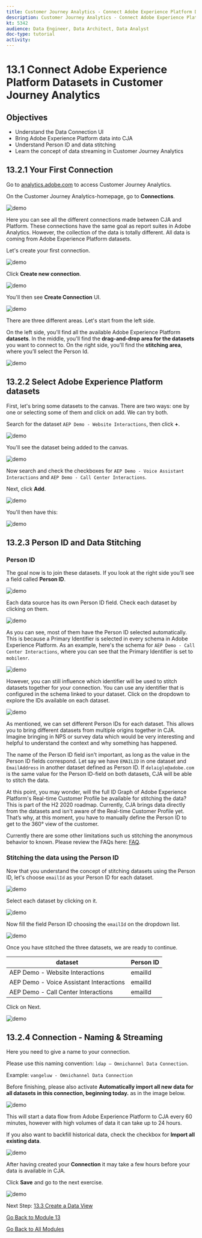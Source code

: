 ```yaml
---
title: Customer Journey Analytics - Connect Adobe Experience Platform Datasets in Customer Journey Analytics
description: Customer Journey Analytics - Connect Adobe Experience Platform Datasets in Customer Journey Analytics
kt: 5342
audience: Data Engineer, Data Architect, Data Analyst
doc-type: tutorial
activity: 
---
```


# 13.1 Connect Adobe Experience Platform Datasets in Customer Journey Analytics

## Objectives

- Understand the Data Connection UI
- Bring Adobe Experience Platform data into CJA
- Understand Person ID and data stitching
- Learn the concept of data streaming in Customer Journey Analytics

## 13.2.1 Your First Connection

Go to [analytics.adobe.com](https://analytics.adobe.com) to access Customer Journey Analytics.

On the Customer Journey Analytics-homepage, go to **Connections**. 

![demo](./images/cja2.png)

Here you can see all the different connections made between CJA and Platform. These connections have the same goal as report suites in Adobe Analytics. However, the collection of the data is totally different. All data is coming from Adobe Experience Platform datasets. 

Let's create your first connection. 

![demo](./images/cja3.png)

Click **Create new connection**.

![demo](./images/cja4.png)

You'll then see **Create Connection** UI.

![demo](./images/cja5.png)

There are three different areas. Let's start from the left side.

On the left side, you'll find all the available Adobe Experience Platform **datasets**.
In the middle, you'll find the **drag-and-drop area for the datasets** you want to connect to.
On the right side, you'll find the **stitching area**, where you’ll select the Person Id.

![demo](./images/cja6.png)

## 13.2.2 Select Adobe Experience Platform datasets

First, let's bring some datasets to the canvas. There are two ways: one by one or selecting some of them and click on add. We can try both.

Search for the dataset `AEP Demo - Website Interactions`, then click **+**.

![demo](./images/cja7.png)

You'll see the dataset being added to the canvas.

![demo](./images/cja8.png)

Now search and check the checkboxes for `AEP Demo - Voice Assistant Interactions` and `AEP Demo - Call Center Interactions`. 

Next, click **Add**.

![demo](./images/cja9.png)

You'll then have this:

![demo](./images/cja10.png)

## 13.2.3 Person ID and Data Stitching

### Person ID

The goal now is to join these datasets. If you look at the right side you’ll see a field called **Person ID**. 

![demo](./images/cja11.png)

Each data source has its own Person ID field. Check each dataset by clicking on them.

![demo](./images/cja12.png)

As you can see, most of them have the Person ID selected automatically. This is because a Primary Identifier is selected in every schema in Adobe Experience Platform. As an example, here's the schema for `AEP Demo - Call Center Interactions`, where you can see that the Primary Identifier is set to `mobilenr`.

![demo](./images/cja13.png)

However, you can still influence which identifier will be used to stitch datasets together for your connection. You can use any identifier that is configured in the schema linked to your dataset. Click on the dropdown to explore the IDs available on each dataset.

![demo](./images/cja14.png)

As mentioned, we can set different Person IDs for each dataset. This allows you to bring different datasets from multiple origins together in CJA. Imagine bringing in NPS or survey data which would be very interesting and helpful to understand the context and why something has happened.

The name of the Person ID field isn't important, as long as the value in the Person ID fields correspond. Let say we have `EMAILID` in one dataset and `EmailAddress` in another dataset defined as Person ID. If `delaigle@adobe.com` is the same value for the Person ID-field on both datasets, CJA will be able to stitch the data.

At this point, you may wonder, will the full ID Graph of Adobe Experience Platform's Real-time Customer Profile be available for stitching the data? This is part of the H2 2020 roadmap.
Currently, CJA brings data directly from the datasets and isn't aware of the Real-time Customer Profile yet. That’s why, at this moment, you have to manually define the Person ID to get to the 360° view of the customer. 

Currently there are some other limitations such us stitching the anonymous behavior to known. Please review the FAQs here: [FAQ](https://docs.adobe.com/content/help/en/analytics-platform/using/cja-overview/cja-faq.html). 

### Stitching the data using the Person ID

Now that you understand the concept of stitching datasets using the Person ID, let's choose `emailId` as your Person ID for each dataset. 

![demo](./images/cja15.png)

Select each dataset by clicking on it. 

![demo](./images/cja12.png)

Now fill the field Person ID choosing the `emailId` on the dropdown list.

![demo](./images/cja17.png)

Once you have stitched the three datasets, we are ready to continue. 

|  dataset       | Person ID | 
| ----------------- |-------------| 
| AEP Demo - Website Interactions | emailId         | 
| AEP Demo - Voice Assistant Interactions | emailId          | 
| AEP Demo - Call Center Interactions | emailId         | 

Click on Next.

![demo](./images/cja16.png)

## 13.2.4 Connection - Naming & Streaming

Here you need to give a name to your connection. 

Please use this naming convention: `ldap – Omnichannel Data Connection`. 

Example: `vangeluw - Omnichannel Data Connection`

Before finishing, please also activate **Automatically import all new data for all datasets in this connection, beginning today.** as in the image below. 

![demo](./images/cja19.png)

This will start a data flow from Adobe Experience Platform to CJA every 60 minutes, however with high volumes of data it can take up to 24 hours. 

If you also want to backfill historical data, check the checkbox for **Import all existing data**.

![demo](./images/cja20.png)

After having created your **Connection** it may take a few hours before your data is available in CJA.

Click **Save** and go to the next exercise. 

![demo](./images/cjasave.png)

Next Step: [13.3 Create a Data View](./ex3.md)

[Go Back to Module 13](./customer-journey-analytics-build-a-dashboard.md)

[Go Back to All Modules](./../../overview.md)


